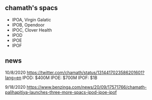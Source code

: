 


## chamath's spacs
- IPOA, Virgin Galatic
- IPOB, Opendoor
- IPOC, Clover Health
- IPOD
- IPOE
- IPOF

## news
10/8/2020
https://twitter.com/chamath/status/1314417023586201601?lang=en
IPOD: $400M
IPOE: $700M
IPOF: $1B

9/18/2020
https://www.benzinga.com/news/20/09/17571766/chamath-palihapitiya-launches-three-more-spacs-ipod-ipoe-ipof
